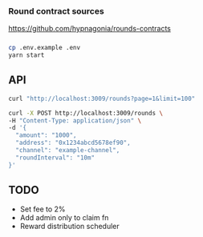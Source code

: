 ### Round contract sources
https://github.com/hypnagonia/rounds-contracts

### 
```bash
cp .env.example .env
yarn start
```

## API

```bash
curl "http://localhost:3009/rounds?page=1&limit=100"
```

```bash
curl -X POST http://localhost:3009/rounds \
-H "Content-Type: application/json" \
-d '{
  "amount": "1000",
  "address": "0x1234abcd5678ef90",
  "channel": "example-channel",
  "roundInterval": "10m"
}'
```

## TODO

* Set fee to 2%
* Add admin only to claim fn
* Reward distribution scheduler

